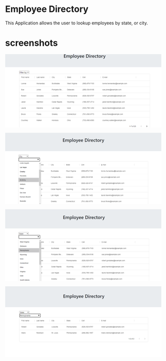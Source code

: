 # Employee Directory

This Application allows the user to lookup employees by state, or city.

# screenshots


![Image](./images/Employee_Dir.png)

![Image](./images/employeedir2.png)


![Image](./images/employeedir3.png)
    
![Image](./images/employeedir4.png)

